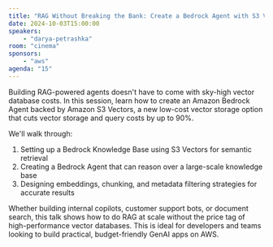 ```yaml
---
title: "RAG Without Breaking the Bank: Create a Bedrock Agent with S3 Vector-Powered Knowledge Bases"
date: 2024-10-03T15:00:00
speakers:
    - "darya-petrashka"
room: "cinema"
sponsors: 
    - "aws"
agenda: "15"
---
```


Building RAG-powered agents doesn't have to come with sky-high vector database costs. In this session, learn how to create an Amazon Bedrock Agent backed by Amazon S3 Vectors, a new low-cost vector storage option that cuts vector storage and query costs by up to 90%.

We'll walk through:
1. Setting up a Bedrock Knowledge Base using S3 Vectors for semantic retrieval
2. Creating a Bedrock Agent that can reason over a large-scale knowledge base
3. Designing embeddings, chunking, and metadata filtering strategies for accurate results

Whether building internal copilots, customer support bots, or document search, this talk shows how to do RAG at scale without the price tag of high-performance vector databases.
This is ideal for developers and teams looking to build practical, budget-friendly GenAI apps on AWS.
